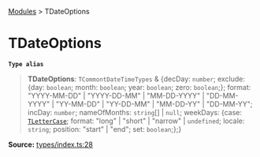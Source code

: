 [Modules](index.md) > TDateOptions

# TDateOptions

**`Type alias`**

> **TDateOptions**: `TCommontDateTimeTypes` & \{decDay: `number`; exclude: \{day: `boolean`; month: `boolean`; year: `boolean`; zero: `boolean`;}; format: "YYYY-MM-DD" \| "YYYY-DD-MM" \| "MM-DD-YYYY" \| "DD-MM-YYYY" \| "YY-MM-DD" \| "YY-DD-MM" \| "MM-DD-YY" \| "DD-MM-YY"; incDay: `number`; nameOfMonths: `string`[] \| `null`; weekDays: \{case: [`TLetterCase`](type-alias.TLetterCase.md); format: "long" \| "short" \| "narrow" \| `undefined`; locale: `string`; position: "start" \| "end"; set: `boolean`;};}

**Source:** [types/index.ts:28](https://github.com/teplostanski/tictic/blob/d4837e1/src/types/index.ts#L28)
